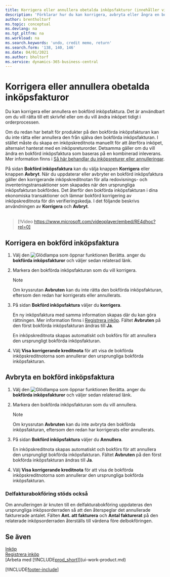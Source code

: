 ```yaml
---
title: Korrigera eller annullera obetalda inköpsfakturor (innehåller video)
description: 'Förklarar hur du kan korrigera, avbryta eller ångra en bokförd inköpsfaktura eller skapa en inköpskreditnota automatiskt.'
author: brentholtorf
ms.topic: conceptual
ms.devlang: na
ms.tgt_pltfrm: na
ms.workload: na
ms.search.keywords: 'undo, credit memo, return'
ms.search.form: '138, 140, 146'
ms.date: 04/01/2021
ms.author: bholtorf
ms.service: dynamics-365-business-central
---
```

# Korrigera eller annullera obetalda inköpsfakturor

Du kan korrigera eller annullera en bokförd inköpsfaktura. Det är användbart om du vill rätta till ett skrivfel eller om du vill ändra inköpet tidigt i orderprocessen.

Om du redan har betalt för produkter på den bokförda inköpsfakturan kan du inte rätta eller annullera den från själva den bokförda inköpsfakturan. I stället måste du skapa en inköpskreditnota manuellt för att återföra inköpet, alternaivt hanterat med en inköpsreturorder. Detsamma gäller om du vill ändra en bokförd inköpsfaktura som baseras på en kombinerad inleverans. Mer information finns i [Så här behandlar du inköpsreturer eller annulleringar](purchasing-how-process-purchase-returns-cancellations.md).

På sidan **Bokförd inköpsfaktura** kan du välja knappen **Korrigera** eller knappen **Avbryt**. När du uppdaterar eller avbryter en bokförd inköpsfaktura gäller den korrigerande inköpskreditnotan för alla redovisnings- och inventeringstransaktioner som skapades när den ursprungliga inköpsfakturan bokfördes. Det återför den bokförda inköpsfakturan i dina ekonomiska transaktioner och lämnar bokförd korrigering av inköpskreditnota för din verifieringskedja. I det följande beskrivs användningen av **Korrigera** och **Avbryt**.
<br><br>
> [!Video https://www.microsoft.com/videoplayer/embed/RE4dhoc?rel=0]

## Korrigera en bokförd inköpsfaktura

1. Välj den ![Glödlampa som öppnar funktionen Berätta.](media/ui-search/search_small.png "Berätta vad du vill göra") anger du **bokförda inköpsfakturor** och väljer sedan relaterad länk.  
2. Markera den bokförda inköpsfakturan som du vill korrigera.  

    > [!NOTE]  
    >   Om kryssrutan **Avbruten** kan du inte rätta den bokförda inköpsfakturan, eftersom den redan har korrigerats eller annullerats.
3. På sidan **Bokförd inköpsfaktura** väljer du **korrigera**.

    En ny inköpsfaktura med samma information skapas där du kan göra rättningen. Mer information finns i [Registrera inköp](purchasing-how-record-purchases.md). Fältet **Avbruten** på den först bokförda inköpsfakturan ändras till **Ja**.

    En inköpskreditnota skapas automatiskt och bokförs för att annullera den ursprungligt bokförda inköpsfakturan.
4. Välj **Visa korrigerande kreditnota** för att visa de bokförda inköpskreditnotorna som annullerar den ursprungliga bokförda inköpsfakturan.

## Avbryta en bokförd inköpsfaktura

1. Välj den ![Glödlampa som öppnar funktionen Berätta.](media/ui-search/search_small.png "Berätta för mig vad du vill göra") anger du **bokförda inköpsfakturor** och väljer sedan relaterad länk.  
2. Markera den bokförda inköpsfakturan som du vill annullera.

    > [!NOTE]  
    >   Om kryssrutan **Avbruten** kan du inte avbryta den bokförda inköpsfakturan, eftersom den redan har korrigerats eller annullerats.
3. På sidan **Bokförd inköpsfaktura** väljer du **Annullera**.

    En inköpskreditnota skapas automatiskt och bokförs för att annullera den ursprungligt bokförda inköpsfakturan. Fältet **Avbruten** på den först bokförda inköpsfakturan ändras till **Ja**.
4. Välj **Visa korrigerande kreditnota** för att visa de bokförda inköpskreditnotorna som annullerar den ursprungliga bokförda inköpsfakturan.

### Delfakturabokföring stöds också

Om annulleringen är knuten till en delfakturabokföring uppdateras den ursprungliga inköpsorderraden så att den återspeglar det annullerade fakturerade antalet. Fälten **Ant. att fakturera** och **Antal fakturerat** på den relaterade inköpsorderraden återställs till värdena före delbokföringen.

## Se även

[Inköp](purchasing-manage-purchasing.md)  
[Registrera inköp](purchasing-how-record-purchases.md)  
[Arbeta med [!INCLUDE[prod_short](includes/prod_short.md)]](ui-work-product.md)


[!INCLUDE[footer-include](includes/footer-banner.md)]
